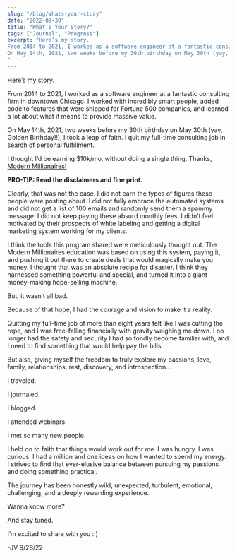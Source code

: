 ```yaml
---
slug: "/blog/whats-your-story"
date: "2022-09-30"
title: "What's Your Story?"
tags: ["Journal", "Progress"]
excerpt: "Here’s my story.
From 2014 to 2021, I worked as a software engineer at a fantastic consulting firm in downtown Chicago. I worked with incredibly smart people, added code to features that were shipped for Fortune 500 companies, and learned a lot about what it means to provide massive value.
On May 14th, 2021, two weeks before my 30th birthday on May 30th (yay, Golden Birthday!!), I took a leap of faith. I quit my full-time consulting job in search of personal fulfillment.
"
---
```


Here’s my story.

From 2014 to 2021, I worked as a software engineer at a fantastic consulting firm in downtown Chicago. I worked with incredibly smart people, added code to features that were shipped for Fortune 500 companies, and learned a lot about what it means to provide massive value.

On May 14th, 2021, two weeks before my 30th birthday on May 30th (yay, Golden Birthday!!), I took a leap of faith. I quit my full-time consulting job in search of personal fulfillment.

I thought I’d be earning $10k/mo. without doing a single thing. Thanks, [Modern Millionaires!](https://themmsaas.com/)

**PRO-TIP: Read the disclaimers and fine print.**

Clearly, that was not the case. I did not earn the types of figures these people were posting about. I did not fully embrace the automated systems and did not get a list of 100 emails and randomly send them a spammy message. I did not keep paying these absurd monthly fees. I didn’t feel motivated by their prospects of white labeling and getting a digital marketing system working for my clients.

I think the tools this program shared were meticulously thought out. The Modern Millionaires education was based on using this system, paying it, and pushing it out there to create deals that would magically make you money. I thought that was an absolute recipe for disaster. I think they harnessed something powerful and special, and turned it into a giant money-making hope-selling machine.

But, it wasn’t all bad.

Because of that hope, I had the courage and vision to make it a reality.

Quitting my full-time job of more than eight years felt like I was cutting the rope, and I was free-falling financially with gravity weighing me down. I no longer had the safety and security I had so fondly become familiar with, and I need to find something that would help pay the bills.

But also, giving myself the freedom to truly explore my passions, love, family, relationships, rest, discovery, and introspection…

I traveled.

I journaled.

I blogged.

I attended webinars.

I met so many new people.

I held on to faith that things would work out for me. I was hungry. I was curious. I had a million and one ideas on how I wanted to spend my energy. I strived to find that ever-elusive balance between pursuing my passions and doing something practical.

The journey has been honestly wild, unexpected, turbulent, emotional, challenging, and a deeply rewarding experience.

Wanna know more?

And stay tuned.

I’m excited to share with you : )

-JV 9/28/22
